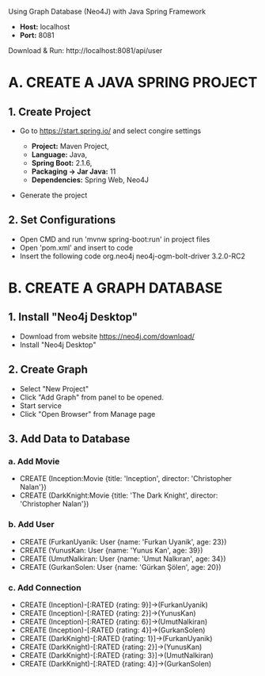 Using Graph Database (Neo4J) with Java Spring Framework

* **Host:** localhost
* **Port:** 8081

Download & Run: http://localhost:8081/api/user

# A. CREATE A JAVA SPRING PROJECT
## 1. Create Project
- Go to https://start.spring.io/ and select congire settings
  - **Project:** Maven Project, 
  - **Language:** Java, 
  - **Spring Boot:** 2.1.6, 
  - **Packaging -> Jar Java:** 11 
  - **Dependencies:** Spring Web, Neo4J
  
- Generate the project

## 2. Set Configurations
- Open CMD and run 'mvnw spring-boot:run' in project files
- Open 'pom.xml' and insert to code
- Insert the following code
        <dependency>
            <groupId>org.neo4j</groupId>
            <artifactId>neo4j-ogm-bolt-driver</artifactId>
            <version>3.2.0-RC2</version>
        </dependency>
        
# B. CREATE A GRAPH DATABASE
## 1. Install "Neo4j Desktop" 
- Download from website https://neo4j.com/download/
- Install "Neo4j Desktop"
## 2. Create Graph
- Select "New Project"
- Click "Add Graph" from panel to be opened. 
- Start service
- Click "Open Browser" from Manage page
## 3. Add Data to Database
### a. Add Movie
* CREATE (Inception:Movie {title: 'Inception', director: 'Christopher Nalan'})
* CREATE (DarkKnight:Movie {title: 'The Dark Knight', director: 'Christopher Nalan'})
### b. Add User
* CREATE (FurkanUyanik: User {name: 'Furkan Uyanik', age: 23})
* CREATE (YunusKan: User {name: 'Yunus Kan', age: 39})
* CREATE (UmutNalkiran: User {name: 'Umut Nalkıran', age: 34})
* CREATE (GurkanSolen: User {name: 'Gürkan Şölen', age: 20})
### c. Add Connection
* CREATE (Inception)-[:RATED {rating: 9}]->(FurkanUyanik)
* CREATE (Inception)-[:RATED {rating: 2}]->(YunusKan)
* CREATE (Inception)-[:RATED {rating: 6}]->(UmutNalkiran)
* CREATE (Inception)-[:RATED {rating: 4}]->(GurkanSolen)
* CREATE (DarkKnight)-[:RATED {rating: 1}]->(FurkanUyanik)
* CREATE (DarkKnight)-[:RATED {rating: 2}]->(YunusKan)
* CREATE (DarkKnight)-[:RATED {rating: 3}]->(UmutNalkiran)
* CREATE (DarkKnight)-[:RATED {rating: 4}]->(GurkanSolen)
